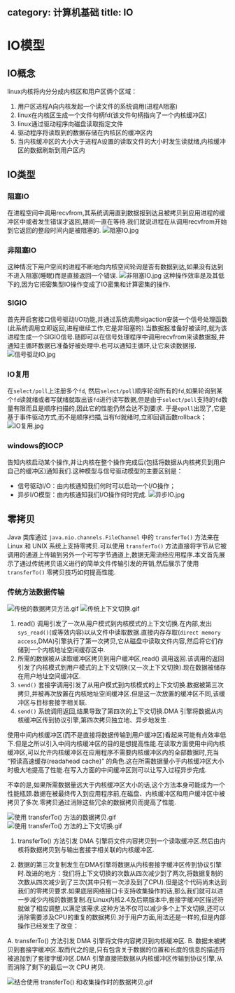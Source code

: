 category: 计算机基础
title: IO
---
# IO模型

## IO概念
linux内核将内分分成内核区和用户区俩个区域：
1. 用户区进程A向内核发起一个读文件的系统调用(进程A阻塞)
2. linux在内核区生成一个文件句柄fd(该文件句柄指向了一个内核缓冲区)
3. linux通过驱动程序向磁盘读取指定文件
4. 驱动程序将读取到的数据存储在内核区的缓冲区内
5. 当内核缓冲区的大小大于进程A设置的读取文件的大小时发生读就绪,内核缓冲区的数据刷新到用户区内

## IO类型

### 阻塞IO
在进程空间中调用recvfrom,其系统调用直到数据报到达且被拷贝到应用进程的缓冲区中或者发生错误才返回,期间一直在等待.我们就说进程在从调用recvfrom开始到它返回的整段时间内是被阻塞的.
![阻塞IO.jpg](https://raw.githubusercontent.com/wanggnim/website/images/net/阻塞IO.jpg)

### 非阻塞IO
这种情况下用户空间的进程不断地向内核空间轮询是否有数据到达,如果没有达到不进入阻塞(睡眠)而是直接返回一个错误.
![非阻塞IO.jpg](https://raw.githubusercontent.com/wanggnim/website/images/net/非阻塞IO.jpg)
这种操作效率是及其低下的,因为它把密集型IO操作变成了IO密集和计算密集的操作.

### SIGIO
首先开启套接口信号驱动I/O功能,并通过系统调用sigaction安装一个信号处理函数(此系统调用立即返回,进程继续工作,它是非阻塞的).当数据报准备好被读时,就为该进程生成一个SIGIO信号.随即可以在信号处理程序中调用recvfrom来读数据报,井通知主循环数据已准备好被处理中.也可以通知主循环,让它来读数据报.
![信号驱动IO.jpg](https://raw.githubusercontent.com/wanggnim/website/images/net/信号驱动IO.jpg)

### IO复用
在`select/poll`上注册多个`fd`, 然后`select/poll`顺序轮询所有的`fd`,如果轮询到某个`fd`读就绪或者写就绪就取出该`fd`进行读写数据,但是由于`select/poll`支持的`fd`数量有限而且是顺序扫描的,因此它的性能仍然会达不到要求. 于是`epoll`出现了,它是基于事件驱动方式,而不是顺序扫描,当有fd就绪时,立即回调函数rollback；
![IO复用.jpg](https://raw.githubusercontent.com/wanggnim/website/images/net/IO复用.jpg)

### windows的IOCP
告知内核启动某个操作,并让内核在整个操作完成后(包括将数据从内核拷贝到用户自己的缓冲区)通知我们.这种模型与信号驱动模型的主要区别是：
* 信号驱动I/O：由内核通知我们何时可以启动一个I/O操作；
* 异步I/O模型：由内核通知我们I/O操作何时完成.
![异步IO.jpg](https://raw.githubusercontent.com/wanggnim/website/images/net/异步IO.jpg)

## 零拷贝

Java 类库通过 `java.nio.channels.FileChannel` 中的 `transferTo()` 方法来在 Linux 和 UNIX 系统上支持零拷贝.可以使用 `transferTo()` 方法直接将字节从它被调用的通道上传输到另外一个可写字节通道上,数据无需流经应用程序.本文首先展示了通过传统拷贝语义进行的简单文件传输引发的开销,然后展示了使用 `transferTo()` 零拷贝技巧如何提高性能.


### 传统方法数据传输
![传统的数据拷贝方法.gif](https://raw.githubusercontent.com/wanggnim/website/images/net/transfer_copy.jpg)
![传统上下文切换.gif](https://raw.githubusercontent.com/wanggnim/website/images/net/transfer_context.gif)

1. read() 调用引发了一次从用户模式到内核模式的上下文切换.在内部,发出 `sys_read()`(或等效内容)以从文件中读取数据.直接内存存取(`direct memory access`,DMA)引擎执行了第一次拷贝,它从磁盘中读取文件内容,然后将它们存储到一个内核地址空间缓存区中.
2. 所需的数据被从读取缓冲区拷贝到用户缓冲区,read() 调用返回.该调用的返回引发了内核模式到用户模式的上下文切换(又一次上下文切换).现在数据被储存在用户地址空间缓冲区.
3. `send()` 套接字调用引发了从用户模式到内核模式的上下文切换.数据被第三次拷贝,并被再次放置在内核地址空间缓冲区.但是这一次放置的缓冲区不同,该缓冲区与目标套接字相关联.
4. `send()` 系统调用返回,结果导致了第四次的上下文切换.DMA 引擎将数据从内核缓冲区传到协议引擎,第四次拷贝独立地、异步地发生 .

使用中间内核缓冲区(而不是直接将数据传输到用户缓冲区)看起来可能有点效率低下.但是之所以引入中间内核缓冲区的目的是想提高性能.在读取方面使用中间内核缓冲区,可以允许内核缓冲区在应用程序不需要内核缓冲区内的全部数据时,充当 “预读高速缓存(readahead cache)” 的角色.这在所需数据量小于内核缓冲区大小时极大地提高了性能.在写入方面的中间缓冲区则可以让写入过程异步完成.

不幸的是,如果所需数据量远大于内核缓冲区大小的话,这个方法本身可能成为一个性能瓶颈.数据在被最终传入到应用程序前,在磁盘、内核缓冲区和用户缓冲区中被拷贝了多次.零拷贝通过消除这些冗余的数据拷贝而提高了性能.

![使用 transferTo() 方法的数据拷贝.gif](https://raw.githubusercontent.com/wanggnim/website/images/net/transferTo_copy.gif)
![使用 transferTo() 方法的上下文切换.gif](https://raw.githubusercontent.com/wanggnim/website/images/net/transferTo_context.gif)

1. transferTo() 方法引发 DMA 引擎将文件内容拷贝到一个读取缓冲区.然后由内核将数据拷贝到与输出套接字相关联的内核缓冲区.

2. 数据的第三次复制发生在DMA引擎将数据从内核套接字缓冲区传到协议引擎时.改进的地方：我们将上下文切换的次数从四次减少到了两次,将数据复制的次数从四次减少到了三次(其中只有一次涉及到了CPU).但是这个代码尚未达到我们的零拷贝要求.如果底层网络接口卡支持收集操作的话,那么我们就可以进一步减少内核的数据复制.在Linux内核2.4及后期版本中,套接字缓冲区描述符就做了相应调整,以满足该需求.这种方法不仅可以减少多个上下文切换,还可以消除需要涉及CPU的重复的数据拷贝.对于用户方面,用法还是一样的,但是内部操作已经发生了改变：

A. transferTo() 方法引发 DMA 引擎将文件内容拷贝到内核缓冲区.
B. 数据未被拷贝到套接字缓冲区.取而代之的是,只有包含关于数据的位置和长度的信息的描述符被追加到了套接字缓冲区.DMA 引擎直接把数据从内核缓冲区传输到协议引擎,从而消除了剩下的最后一次 CPU 拷贝.

![结合使用 transferTo() 和收集操作时的数据拷贝.gif](https://raw.githubusercontent.com/wanggnim/website/images/net/transferTo_collect.gif)


